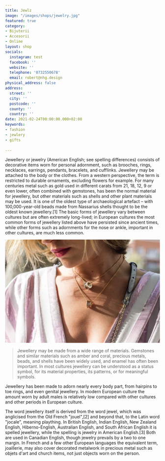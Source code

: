 ```yaml
---
title: Jewlz
image: "/images/shops/jewelry.jpg"
featured: true
category:
- Bijuterii
- Accesorii
- Online
layout: shop
socials:
  instagram: test
  facebook: ''
  website: ''
  telephone: '0732550678'
  email: robert@nhg.design
physical_address: false
address:
  street: ''
  city: ''
  postcode: ''
  county: ''
  country: ''
date: 2021-02-24T00:00:00.000+02:00
keywords:
- fashion
- jewlery
- gifts

---
```

Jewellery or jewelry (American English; see spelling differences) consists of decorative items worn for personal adornment, such as brooches, rings, necklaces, earrings, pendants, bracelets, and cufflinks. Jewellery may be attached to the body or the clothes. From a western perspective, the term is restricted to durable ornaments, excluding flowers for example. For many centuries metal such as gold used in different carats from 21, 18, 12, 9 or even lower, often combined with gemstones, has been the normal material for jewellery, but other materials such as shells and other plant materials may be used. It is one of the oldest type of archaeological artefact – with 100,000-year-old beads made from Nassarius shells thought to be the oldest known jewellery.[1] The basic forms of jewellery vary between cultures but are often extremely long-lived; in European cultures the most common forms of jewellery listed above have persisted since ancient times, while other forms such as adornments for the nose or ankle, important in other cultures, are much less common.

![Jewlz](/images/shops/jewelry.jpg)

> Jewellery may be made from a wide range of materials. Gemstones and similar materials such as amber and coral, precious metals, beads, and shells have been widely used, and enamel has often been important. In most cultures jewellery can be understood as a status symbol, for its material properties, its patterns, or for meaningful symbols. 

Jewellery has been made to adorn nearly every body part, from hairpins to toe rings, and even genital jewellery. In modern European culture the amount worn by adult males is relatively low compared with other cultures and other periods in European culture.

The word jewellery itself is derived from the word jewel, which was anglicised from the Old French "jouel",[2] and beyond that, to the Latin word "jocale", meaning plaything. In British English, Indian English, New Zealand English, Hiberno-English, Australian English, and South African English it is spelled jewellery, while the spelling is jewelry in American English.[3] Both are used in Canadian English, though jewelry prevails by a two to one margin. In French and a few other European languages the equivalent term, joaillerie, may also cover decorated metalwork in precious metal such as objets d'art and church items, not just objects worn on the person.